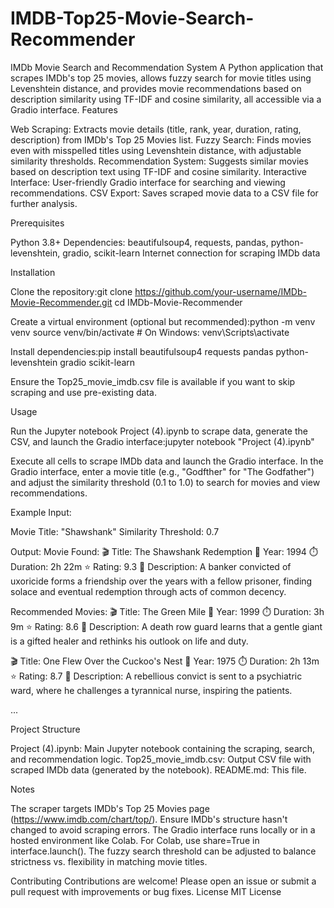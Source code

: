 # IMDB-Top25-Movie-Search-Recommender
IMDb Movie Search and Recommendation System
A Python application that scrapes IMDb's top 25 movies, allows fuzzy search for movie titles using Levenshtein distance, and provides movie recommendations based on description similarity using TF-IDF and cosine similarity, all accessible via a Gradio interface.
Features

Web Scraping: Extracts movie details (title, rank, year, duration, rating, description) from IMDb's Top 25 Movies list.
Fuzzy Search: Finds movies even with misspelled titles using Levenshtein distance, with adjustable similarity thresholds.
Recommendation System: Suggests similar movies based on description text using TF-IDF and cosine similarity.
Interactive Interface: User-friendly Gradio interface for searching and viewing recommendations.
CSV Export: Saves scraped movie data to a CSV file for further analysis.

Prerequisites

Python 3.8+
Dependencies: beautifulsoup4, requests, pandas, python-levenshtein, gradio, scikit-learn
Internet connection for scraping IMDb data

Installation

Clone the repository:git clone https://github.com/your-username/IMDb-Movie-Recommender.git
cd IMDb-Movie-Recommender


Create a virtual environment (optional but recommended):python -m venv venv
source venv/bin/activate  # On Windows: venv\Scripts\activate


Install dependencies:pip install beautifulsoup4 requests pandas python-levenshtein gradio scikit-learn


Ensure the Top25_movie_imdb.csv file is available if you want to skip scraping and use pre-existing data.

Usage

Run the Jupyter notebook Project (4).ipynb to scrape data, generate the CSV, and launch the Gradio interface:jupyter notebook "Project (4).ipynb"


Execute all cells to scrape IMDb data and launch the Gradio interface.
In the Gradio interface, enter a movie title (e.g., "Godfther" for "The Godfather") and adjust the similarity threshold (0.1 to 1.0) to search for movies and view recommendations.

Example
Input:

Movie Title: "Shawshank"
Similarity Threshold: 0.7

Output:
Movie Found:
🎬 Title: The Shawshank Redemption
📅 Year: 1994
⏱️ Duration: 2h 22m
⭐ Rating: 9.3
📜 Description: A banker convicted of uxoricide forms a friendship over the years with a fellow prisoner, finding solace and eventual redemption through acts of common decency.

Recommended Movies:
🎬 Title: The Green Mile
📅 Year: 1999
⏱️ Duration: 3h 9m
⭐ Rating: 8.6
📜 Description: A death row guard learns that a gentle giant is a gifted healer and rethinks his outlook on life and duty.

🎬 Title: One Flew Over the Cuckoo's Nest
📅 Year: 1975
⏱️ Duration: 2h 13m
⭐ Rating: 8.7
📜 Description: A rebellious convict is sent to a psychiatric ward, where he challenges a tyrannical nurse, inspiring the patients.

...

Project Structure

Project (4).ipynb: Main Jupyter notebook containing the scraping, search, and recommendation logic.
Top25_movie_imdb.csv: Output CSV file with scraped IMDb data (generated by the notebook).
README.md: This file.

Notes

The scraper targets IMDb's Top 25 Movies page (https://www.imdb.com/chart/top/). Ensure IMDb's structure hasn't changed to avoid scraping errors.
The Gradio interface runs locally or in a hosted environment like Colab. For Colab, use share=True in interface.launch().
The fuzzy search threshold can be adjusted to balance strictness vs. flexibility in matching movie titles.

Contributing
Contributions are welcome! Please open an issue or submit a pull request with improvements or bug fixes.
License
MIT License
